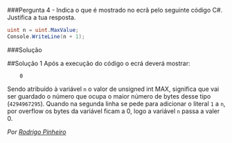 ###Pergunta
4 - Indica o que é mostrado no ecrã pelo seguinte código C#. Justifica a tua
resposta.

```cs
uint n = uint.MaxValue;
Console.WriteLine(n + 1);
```

###Solução

##Solução 1
Após a execução do código o ecrá deverá mostrar:

```text
    0
```
Sendo atribuído à variável `n` o valor de unsigned int MAX, significa que vai ser guardado o número que ocupa o maior número de bytes desse tipo (`4294967295`).
Quando na segunda linha se pede para adicionar o literal `1` a `n`, por overflow os bytes da variável ficam a 0, logo a variável `n` passa a valer 0.

*Por [Rodrigo Pinheiro](https://github.com/RodrigoPrinheiro)*
